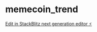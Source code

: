 # memecoin_trend

[Edit in StackBlitz next generation editor ⚡️](https://stackblitz.com/~/github.com/allenYetu211/memecoin_trend)